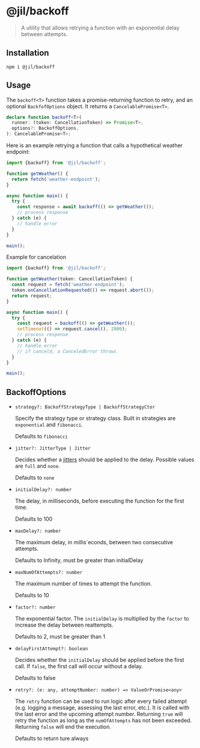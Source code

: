 # @jil/backoff

> A utility that allows retrying a function with an exponential delay between attempts.

## Installation

```
npm i @jil/backoff
```

## Usage

The `backoff<T>` function takes a promise-returning function to retry, and an optional `BackfofOptions` object. It
returns a `CancelablePromise<T>`.

```ts
declare function backoff<T>(
  runner: (token: CancellationToken) => Promise<T>,
  options?: BackoffOptions,
): CancelablePromise<T>;
```

Here is an example retrying a function that calls a hypothetical weather endpoint:

```ts
import {backoff} from '@jil/backoff';

function getWeather() {
  return fetch('weather-endpoint');
}

async function main() {
  try {
    const response = await backoff(() => getWeather());
    // process response
  } catch (e) {
    // handle error
  }
}

main();
```

Example for cancelation

```ts
import {backoff} from '@jil/backoff';

function getWeather(token: CancellationToken) {
  const request = fetch('weather-endpoint');
  token.onCancellationRequested(() => request.abort());
  return request;
}

async function main() {
  try {
    const request = backoff(() => getWeather());
    setTimeout(() => request.cancel(), 2000);
    // process response
  } catch (e) {
    // handle error
    // if canceld, a CanceledError throws
  }
}

main();
```

## BackoffOptions

- `strategy?: BackoffStrategyType | BackoffStrategyCtor`

  Specify the strategy type or strategy class. Built in strategies are `exponential` and `fibonacci`.

  Defaults to `fibonacci`

- `jitter?: JitterType | Jitter`

  Decides whether a [jitters](https://aws.amazon.com/blogs/architecture/exponential-backoff-and-jitter/) should be
  applied to the delay. Possible values are `full` and `none`.

  Defaults to `none`

- `initialDelay?: number`

  The delay, in milliseconds, before executing the function for the first time.

  Defaults to 100

- `maxDelay?: number`

  The maximum delay, in millis`econds, between two consecutive attempts.

  Defaults to Infinity, must be greater than initialDelay

- `maxNumOfAttempts?: number`

  The maximum number of times to attempt the function.

  Defaults to 10

- `factor?: number`

  The exponential factor. The `initialDelay` is multiplied by the `factor` to increase the delay between reattempts.

  Defaults to 2, must be greater than 1

- `delayFirstAttempt?: boolean`

  Decides whether the `initialDelay` should be applied before the first call. If `false`, the first call will occur
  without a delay.

  Defaults to false

- `retry?: (e: any, attemptNumber: number) => ValueOrPromise<any>`

  The `retry` function can be used to run logic after every failed attempt (e.g. logging a message, assessing the last
  error, etc.). It is called with the last error and the upcoming attempt number. Returning `true` will retry the
  function as long as the `numOfAttempts` has not been exceeded. Returning `false` will end the execution.

  Defaults to return ture always
